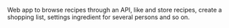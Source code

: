 Web app to browse recipes through an API, like and store recipes, create a shopping list, settings ingredient for several persons and so on.
